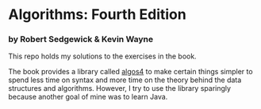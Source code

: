 # Algorithms: Fourth Edition
### by Robert Sedgewick & Kevin Wayne

This repo holds my solutions to the exercises in the book.  

The book provides a library called [algos4](https://algs4.cs.princeton.edu/code/) to make certain things simpler to spend less time on syntax and more time on the theory behind the data structures and algorithms. However, I try to use the library sparingly because another goal of mine was to learn Java.  